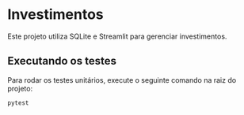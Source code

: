 # Investimentos

Este projeto utiliza SQLite e Streamlit para gerenciar investimentos.

## Executando os testes

Para rodar os testes unitários, execute o seguinte comando na raiz do projeto:

```bash
pytest
```
